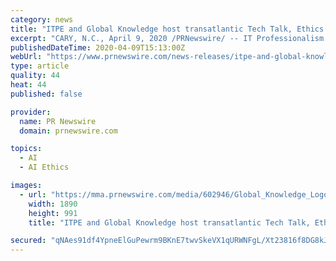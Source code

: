 ```yaml
---
category: news
title: "ITPE and Global Knowledge host transatlantic Tech Talk, Ethics and Artificial Intelligence"
excerpt: "CARY, N.C., April 9, 2020 /PRNewswire/ -- IT Professionalism Europe (ITPE) and Global Knowledge will host an online \"Tech Talk\" on Ethics and Artificial Intelligence, April 21, 2020. Dr. Anna Jobin is a researcher at ETH Zurich, with a multidisciplinary background in sociology, economics, and information management. Her research projects are ..."
publishedDateTime: 2020-04-09T15:13:00Z
webUrl: "https://www.prnewswire.com/news-releases/itpe-and-global-knowledge-host-transatlantic-tech-talk-ethics-and-artificial-intelligence-301038201.html"
type: article
quality: 44
heat: 44
published: false

provider:
  name: PR Newswire
  domain: prnewswire.com

topics:
  - AI
  - AI Ethics

images:
  - url: "https://mma.prnewswire.com/media/602946/Global_Knowledge_Logo.jpg?p=facebook"
    width: 1890
    height: 991
    title: "ITPE and Global Knowledge host transatlantic Tech Talk, Ethics and Artificial Intelligence"

secured: "qNAes91df4YpneElGuPewrm9BKnE7twvSkeVX1qURWNFgL/Xt23816f8DG8kJi2waPG1oQqY620nktsiSa8Dvq9RorYiCixm09eqYKRrBgkRjIghLVq52zsUmQS1KhkiK0cUDTQzADyN37TcTp1/HIfQajFeSOgbYRU9aehpOoyhlFwC9g6TUGrorLyqtRI3liFccMb4jzeDym3haegSXMQIsKGh+7+YKJG6naRhR+BEeI1/yr9q4FfKMgEpmrtcX0RGW1AL/vg6tERH5I+b/vbcC/u2axNyA5N3Hn6/BTFhSD6QKqvlRiSSy6ywjQgS;rJgO5DQHgVzIuAVSOyIxiw=="
---
```


